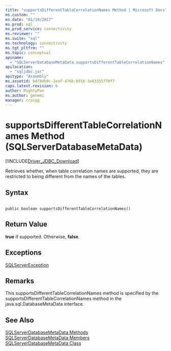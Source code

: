 ```yaml
---
title: "supportsDifferentTableCorrelationNames Method | Microsoft Docs"
ms.custom: ""
ms.date: "01/19/2017"
ms.prod: sql
ms.prod_service: connectivity
ms.reviewer: ""
ms.suite: "sql"
ms.technology: connectivity
ms.tgt_pltfrm: ""
ms.topic: conceptual
apiname: 
  - "SQLServerDatabaseMetaData.supportsDifferentTableCorrelationNames"
apilocation: 
  - "sqljdbc.jar"
apitype: "Assembly"
ms.assetid: b4f8db0c-2eaf-476b-b916-3e83355778f7
caps.latest.revision: 6
author: MightyPen
ms.author: genemi
manager: craigg
---
```

# supportsDifferentTableCorrelationNames Method (SQLServerDatabaseMetaData)
[!INCLUDE[Driver_JDBC_Download](../../../includes/driver_jdbc_download.md)]

  Retrieves whether, when table correlation names are supported, they are restricted to being different from the names of the tables.  
  
## Syntax  
  
```  
  
public boolean supportsDifferentTableCorrelationNames()  
```  
  
## Return Value  
 **true** if supported. Otherwise, **false**.  
  
## Exceptions  
 [SQLServerException](../../../connect/jdbc/reference/sqlserverexception-class.md)  
  
## Remarks  
 This supportsDifferentTableCorrelationNames method is specified by the supportsDifferentTableCorrelationNames method in the java.sql.DatabaseMetaData interface.  
  
## See Also  
 [SQLServerDatabaseMetaData Methods](../../../connect/jdbc/reference/sqlserverdatabasemetadata-methods.md)   
 [SQLServerDatabaseMetaData Members](../../../connect/jdbc/reference/sqlserverdatabasemetadata-members.md)   
 [SQLServerDatabaseMetaData Class](../../../connect/jdbc/reference/sqlserverdatabasemetadata-class.md)  
  
  
